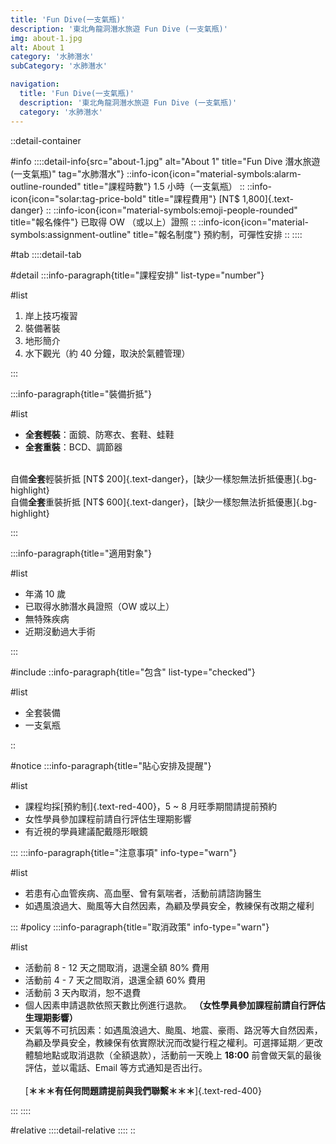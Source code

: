 ```yaml
---
title: 'Fun Dive(一支氣瓶)'
description: '東北角龍洞潛水旅遊 Fun Dive (一支氣瓶)'
img: about-1.jpg
alt: About 1
category: '水肺潛水'
subCategory: '水肺潛水'

navigation:
  title: 'Fun Dive(一支氣瓶)'
  description: '東北角龍洞潛水旅遊 Fun Dive (一支氣瓶)'
  category: '水肺潛水'
---
```


::detail-container

#info
::::detail-info{src="about-1.jpg" alt="About 1" title="Fun Dive 潛水旅遊(一支氣瓶)" tag="水肺潛水"}
::info-icon{icon="material-symbols:alarm-outline-rounded" title="課程時數"}
1.5 小時（一支氣瓶）
::
::info-icon{icon="solar:tag-price-bold" title="課程費用"}
[NT$ 1,800]{.text-danger}
::
::info-icon{icon="material-symbols:emoji-people-rounded" title="報名條件"}
已取得 OW （或以上）證照
::
::info-icon{icon="material-symbols:assignment-outline" title="報名制度"}
預約制，可彈性安排
::
::::

#tab
::::detail-tab

#detail
:::info-paragraph{title="課程安排" list-type="number"}

#list

1. 岸上技巧複習
2. 裝備著裝
3. 地形簡介
4. 水下觀光（約 40 分鐘，取決於氣體管理）

:::

:::info-paragraph{title="裝備折抵"}

#list

- **全套輕裝**：面鏡、防寒衣、套鞋、蛙鞋
- **全套重裝**：BCD、調節器
  <br />
  <br />

自備**全套**輕裝折抵 [NT$ 200]{.text-danger}，[缺少一樣恕無法折抵優惠]{.bg-highlight}  
自備**全套**重裝折抵 [NT$ 600]{.text-danger}，[缺少一樣恕無法折抵優惠]{.bg-highlight}

:::

:::info-paragraph{title="適用對象"}

#list

- 年滿 10 歲
- 已取得水肺潛水員證照（OW 或以上）
- 無特殊疾病
- 近期沒動過大手術

:::

#include
::info-paragraph{title="包含" list-type="checked"}

#list

- 全套裝備
- 一支氣瓶

::

#notice
:::info-paragraph{title="貼心安排及提醒"}

#list

- 課程均採[預約制]{.text-red-400}，5 ~ 8 月旺季期間請提前預約
- 女性學員參加課程前請自行評估生理期影響
- 有近視的學員建議配戴隱形眼鏡

:::
:::info-paragraph{title="注意事項" info-type="warn"}

#list

- 若患有心血管疾病、高血壓、曾有氣喘者，活動前請諮詢醫生
- 如遇風浪過大、颱風等大自然因素，為顧及學員安全，教練保有改期之權利

:::
#policy
:::info-paragraph{title="取消政策" info-type="warn"}

#list

- 活動前 8 - 12 天之間取消，退還全額 80% 費用
- 活動前 4 - 7 天之間取消，退還全額 60% 費用
- 活動前 3 天內取消，恕不退費
- 個人因素申請退款依照天數比例進行退款。
  **（女性學員參加課程前請自行評估生理期影響）**
- 天氣等不可抗因素：如遇風浪過大、颱風、地震、豪雨、路況等大自然因素，為顧及學員安全，教練保有依實際狀況而改變行程之權利。可選擇延期／更改體驗地點或取消退款（全額退款），活動前一天晚上 **18:00** 前會做天氣的最後評估，並以電話、Email 等方式通知是否出行。
  <br /><br />
  [**＊＊＊有任何問題請提前與我們聯繫＊＊＊**]{.text-red-400}

:::
::::

#relative
::::detail-relative
::::
::
